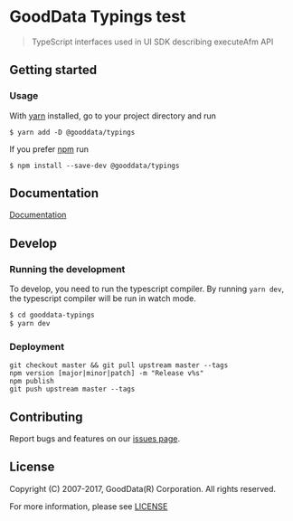 # GoodData Typings test
> TypeScript interfaces used in UI SDK describing executeAfm API

## Getting started

### Usage

With [yarn](https://yarnpkg.com) installed, go to your project directory and run
```
$ yarn add -D @gooddata/typings
```

If you prefer [npm](npmjs.com) run
```
$ npm install --save-dev @gooddata/typings
```

## Documentation
[Documentation](https://help.gooddata.com/display/bHsp5IhQjuz0e6HS0s76/React+Components)

## Develop

### Running the development

To develop, you need to run the typescript compiler. By running `yarn dev`, the typescript compiler will be run in watch mode.
```sh
$ cd gooddata-typings
$ yarn dev
```


### Deployment
```
git checkout master && git pull upstream master --tags
npm version [major|minor|patch] -m "Release v%s"
npm publish
git push upstream master --tags
```

## Contributing
Report bugs and features on our [issues page](https://github.com/gooddata/gooddata-typings/issues).

## License
Copyright (C) 2007-2017, GoodData(R) Corporation. All rights reserved.

For more information, please see [LICENSE](https://github.com/gooddata/gooddata-typings/blob/master/LICENSE)
